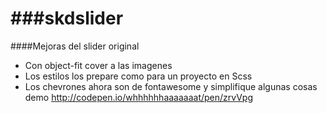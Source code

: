 ###skdslider
=========

####Mejoras del slider original 
* Con object-fit cover a las imagenes 
* Los estilos los prepare como para un proyecto en Scss
* Los chevrones ahora son de fontawesome y simplifique algunas cosas
demo <a href="http://codepen.io/whhhhhhaaaaaaat/pen/zrvVpg">http://codepen.io/whhhhhhaaaaaaat/pen/zrvVpg</a>